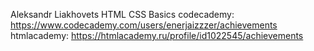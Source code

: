 Aleksandr Liakhovets
HTML CSS Basics 
codecademy: https://www.codecademy.com/users/enerjaizzzer/achievements
htmlacademy: https://htmlacademy.ru/profile/id1022545/achievements